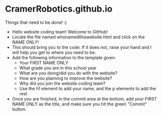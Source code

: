 # CramerRobotics.github.io



Things that need to be done! :)

* Hello website coding team! Welcome to GitHub!
* Locate the file named whonamedthiswebsite.html and click on the NAME ONLY!
* This should bring you to the code. If it does not, raise your hand and I will help you get to where you need to be.
* Add the following information to the template given:
  * Your FIRST NAME ONLY
  * What grade you are in this school year 
  * What are you doing/did you do with the website?
  * How are you planning to improve the website?
  * Why did you join the website coding team?
  * Use the h1 element to add your name, and the p elements to add the rest
* Once you are finished, in the commit area at the bottom, add your FIRST NAME ONLY as the title, and make sure you hit the green "Commit" button.
